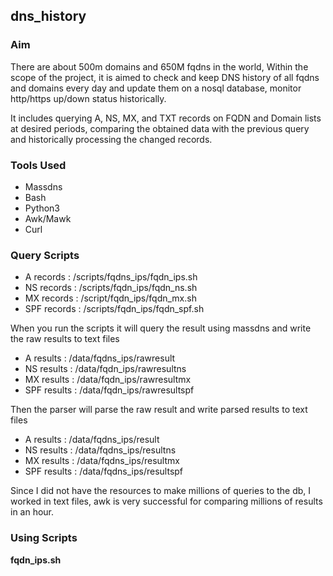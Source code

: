 ## dns_history
### Aim
There are about 500m domains and 650M fqdns in the world,  Within the scope of the project, it is aimed to check and keep DNS history of all fqdns and domains every day and update them on a nosql database,  monitor http/https up/down status historically.

It includes querying A, NS, MX, and TXT records on FQDN and Domain lists at desired periods, comparing the obtained data with the previous query and historically processing the changed records.

### Tools Used
- Massdns
- Bash
- Python3
- Awk/Mawk
- Curl

### Query Scripts
- A records      : /scripts/fqdns_ips/fqdn_ips.sh
- NS records     : /scripts/fqdn_ips/fqdn_ns.sh
- MX records     : /script/fqdn_ips/fqdn_mx.sh
- SPF records    : /scripts/fqdn_ips/fqdn_spf.sh

When you run the scripts it will query the result using massdns and write the raw results to text files
- A results      : /data/fqdns_ips/rawresult
- NS results     : /data/fqdn_ips/rawresultns
- MX results     : /data/fqdn_ips/rawresultmx
- SPF results    : /data/fqdn_ips/rawresultspf

Then the parser will parse the raw result and write parsed results to text files
- A results      : /data/fqdns_ips/result
- NS results     : /data/fqdns_ips/resultns
- MX results     : /data/fqdns_ips/resultmx
- SPF results    : /data/fqdns_ips/resultspf

Since I did not have the resources to make millions of queries to the db, I worked in text files, awk is very successful for comparing millions of results in an hour.

### Using Scripts

**fqdn_ips.sh**





